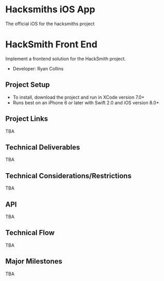 # Hacksmiths iOS App
The official iOS for the hacksmiths project


# HackSmith Front End
Implement a frontend solution for the HackSmith project.


- Developer: Ryan Collins 

## Project Setup
- To install, download the project and run in XCode version 7.0+
- Runs best on an iPhone 6 or later with Swift 2.0 and iOS version 8.0+


## Project Links
TBA

## Technical Deliverables
TBA

## Technical Considerations/Restrictions
TBA

## API
TBA

## Technical Flow
TBA


## Major Milestones
TBA
